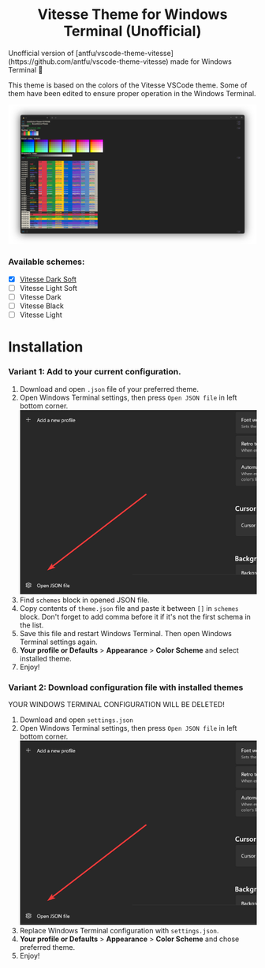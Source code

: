 <h1 align="center">Vitesse Theme for Windows Terminal (Unofficial)</h1>
Unofficial version of [antfu/vscode-theme-vitesse](https://github.com/antfu/vscode-theme-vitesse) made for Windows Terminal 🎨

This theme is based on the colors of the Vitesse VSCode theme. Some of them have been edited to ensure proper operation in the Windows Terminal.

![Preview](https://github.com/denipolis/windowsterminal-vitesse-theme/blob/main/screenshots/dark-soft.png?raw=true)

### Available schemes:
 - [x] [Vitesse Dark Soft](https://github.com/denipolis/windowsterminal-vitesse-theme/blob/main/dark-soft.json)
 - [ ] Vitesse Light Soft
 - [ ] Vitesse Dark
 - [ ] Vitesse Black
 - [ ] Vitesse Light

# Installation

### Variant 1: Add to your current configuration.

 1. Download and open `.json` file of your preferred theme.
 2. Open Windows Terminal settings, then press `Open JSON file` in left bottom corner.
![Open JSON file](https://github.com/denipolis/windowsterminal-vitesse-theme/blob/main/screenshots/openJson.png?raw=true)
3. Find `schemes` block in opened JSON file.
4. Copy contents of `theme.json` file and paste it between `[]` in `schemes` block. Don't forget to add comma before it if it's not the first schema in the list.
5. Save this file and restart Windows Terminal. Then open Windows Terminal settings again.
6. **Your profile or Defaults** > **Appearance** > **Color Scheme** and select installed theme.
7. Enjoy!

### Variant 2: Download configuration file with installed themes
YOUR WINDOWS TERMINAL CONFIGURATION WILL BE DELETED!
1. Download and open `settings.json`
2. Open Windows Terminal settings, then press `Open JSON file` in left bottom corner.
![Open JSON file](https://github.com/denipolis/windowsterminal-vitesse-theme/blob/main/screenshots/openJson.png?raw=true)
3. Replace Windows Terminal configuration with `settings.json`.
4. **Your profile or Defaults** > **Appearance** > **Color Scheme** and chose preferred theme.
5. Enjoy!
